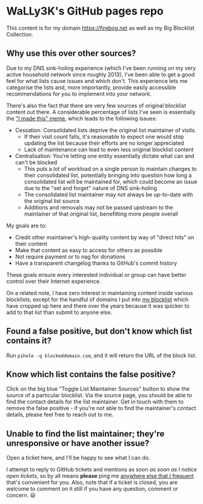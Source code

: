 # WaLLy3K's GitHub pages repo
This content is for my domain https://firebog.net as well as my Big Blocklist Collection.

## Why use this over other sources?
Due to my DNS sink-holing experience (which I've been running on my very active household network since roughly 2013), I've been able to get a good feel for what lists cause issues and which don't. This experience lets me categorise the lists and, more importantly, provide easily accessible recommendations for you to implement into your network.

There's also the fact that there are very few sources of original blocklist content out there. A considerable percentage of lists I've seen is essentially the ["I made this" meme](https://knowyourmeme.com/memes/i-made-this), which leads to the following issues:
  * Cessation: Consolidated lists deprive the original list maintainer of visits.
      * If their visit count falls, it's reasonable to expect one would stop updating the list because their efforts are no longer appreciated
      * Lack of maintenance can lead to even less original blocklist content
  * Centralisation: You're letting one entity essentially dictate what can and can't be blocked
      * This puts a *lot* of workload on a single person to maintain changes to their consolidated list, potentially bringing into question how long a consolidated list will be maintained for, which could become an issue due to the "set and forget" nature of DNS sink-holing
      * The consolidated list maintainer may not always be up-to-date with the original list source
      * Additions and removals may not be passed upstream to the maintainer of that original list, benefitting more people overall   

My goals are to:
  * Credit other maintainer's high-quality content by way of "direct hits" on their content
  * Make that content as easy to access for others as possible
  * Not require payment or to nag for donations
  * Have a transparent changelog thanks to GitHub's commit history

These goals ensure every interested individual or group can have better control over their Internet experience.

On a related note, I have zero interest in maintaining content inside various blocklists, except for the handful of domains I put into [my blocklist](https://v.firebog.net/hosts/static/w3kbl.txt) which have cropped up here and there over the years because it was quicker to add to that list than submit to anyone else.

## Found a false positive, but don't know which list contains it?
Run `pihole -q blockeddomain.com`, and it will return the URL of the block list.

## Know which list contains the false positive?
Click on the big blue "Toggle List Maintainer Sources" button to show the source of a particular blocklist. Via the source page, you should be able to find the contact details for the list maintainer. Get in touch with them to remove the false positive - if you're not able to find the maintainer's contact details, please feel free to reach out to me.

## Unable to find the list maintainer; they're unresponsive or have another issue?
Open a ticket here, and I'll be happy to see what I can do.

I attempt to reply to GitHub tickets and mentions as soon <i>as soon as I notice open tickets</i>, so by all means __please__ ping me <a href="https://firebog.net/about">anywhere else that I frequent</a> that's convenient for you. Also, note that if a ticket is closed, you are welcome to comment on it still if you have any question, comment or concern. :smiley:
